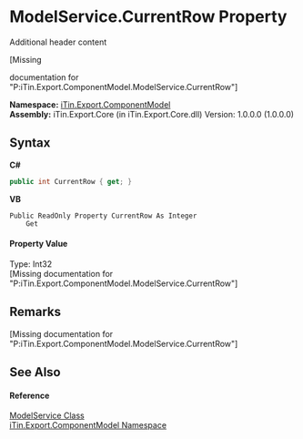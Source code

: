 # ModelService.CurrentRow Property 
Additional header content 

\[Missing <summary> documentation for "P:iTin.Export.ComponentModel.ModelService.CurrentRow"\]

**Namespace:**&nbsp;<a href="55171ca4-890c-0ab2-e812-efe82bc0b686">iTin.Export.ComponentModel</a><br />**Assembly:**&nbsp;iTin.Export.Core (in iTin.Export.Core.dll) Version: 1.0.0.0 (1.0.0.0)

## Syntax

**C#**<br />
``` C#
public int CurrentRow { get; }
```

**VB**<br />
``` VB
Public ReadOnly Property CurrentRow As Integer
	Get
```


#### Property Value
Type: Int32<br />\[Missing <value> documentation for "P:iTin.Export.ComponentModel.ModelService.CurrentRow"\]

## Remarks
\[Missing <remarks> documentation for "P:iTin.Export.ComponentModel.ModelService.CurrentRow"\]

## See Also


#### Reference
<a href="f213397c-98d2-e1a7-3dad-4b15918fbe84">ModelService Class</a><br /><a href="55171ca4-890c-0ab2-e812-efe82bc0b686">iTin.Export.ComponentModel Namespace</a><br />